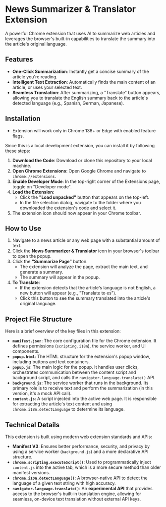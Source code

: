 # News Summarizer & Translator Extension

A powerful Chrome extension that uses AI to summarize web articles and leverages the browser's built-in capabilities to translate the summary into the article's original language.

## Features

-   **One-Click Summarization**: Instantly get a concise summary of the article you're reading.
-   **Intelligent Text Extraction**: Automatically finds the main content of an article, or uses your selected text.
-   **Seamless Translation**: After summarizing, a "Translate" button appears, allowing you to translate the English summary back to the article's detected language (e.g., Spanish, German, Japanese).


## Installation

- Extension will work only in Chrome 138+ or Edge with enabled feature flags.

Since this is a local development extension, you can install it by following these steps:

1.  **Download the Code**: Download or clone this repository to your local machine.
2.  **Open Chrome Extensions**: Open Google Chrome and navigate to `chrome://extensions`.
3.  **Enable Developer Mode**: In the top-right corner of the Extensions page, toggle on "Developer mode".
4.  **Load the Extension**:
    -   Click the **"Load unpacked"** button that appears on the top-left.
    -   In the file selection dialog, navigate to the folder where you downloaded the extension's code and select it.
5.  The extension icon should now appear in your Chrome toolbar.

## How to Use

1.  Navigate to a news article or any web page with a substantial amount of text.
2.  Click the **News Summarizer & Translator** icon in your browser's toolbar to open the popup.
3.  Click the **"Summarize Page"** button.
    -   The extension will analyze the page, extract the main text, and generate a summary.
    -   The summary will appear in the popup.
4.  **To Translate**:
    -   If the extension detects that the article's language is not English, a new button will appear (e.g., "Translate to es").
    -   Click this button to see the summary translated into the article's original language.

## Project File Structure

Here is a brief overview of the key files in this extension:

-   **`manifest.json`**: The core configuration file for the Chrome extension. It defines permissions (`scripting`, `i18n`), the service worker, and UI components.
-   **`popup.html`**: The HTML structure for the extension's popup window, including buttons and text containers.
-   **`popup.js`**: The main logic for the popup. It handles user clicks, orchestrates communication between the content script and background script, and calls the `navigator.language.translate()` API.
-   **`background.js`**: The service worker that runs in the background. Its primary role is to receive text and perform the summarization (in this version, it's a mock API call).
-   **`content.js`**: A script injected into the active web page. It is responsible for extracting the article's text content and using `chrome.i18n.detectLanguage` to determine its language.

## Technical Details

This extension is built using modern web extension standards and APIs:

-   **Manifest V3**: Ensures better performance, security, and privacy by using a service worker (`background.js`) and a more declarative API structure.
-   **`chrome.scripting.executeScript()`**: Used to programmatically inject `content.js` into the active tab, which is a more secure method than older manifest versions.
-   **`chrome.i18n.detectLanguage()`**: A browser-native API to detect the language of a given text string with high accuracy.
-   **`navigator.language.translate()`**: An **experimental API** that provides access to the browser's built-in translation engine, allowing for seamless, on-device text translation without external API keys.